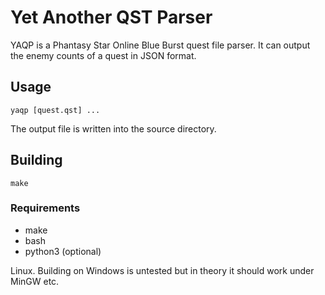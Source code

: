 # Yet Another QST Parser
YAQP is a Phantasy Star Online Blue Burst quest file parser. It can output the enemy counts of a quest in JSON format.

## Usage
`yaqp [quest.qst] ...`

The output file is written into the source directory.

## Building
`make`

### Requirements
* make
* bash
* python3 (optional)

Linux. Building on Windows is untested but in theory it should work under MinGW etc.

